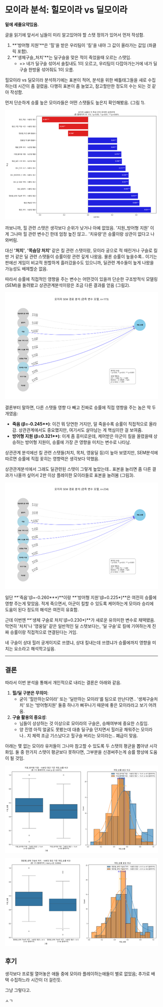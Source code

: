 # 모이라 분석: 힐모이라 vs 딜모이라

**밑에 세줄요약있음.**

글을 읽기에 앞서서 님들이 미리 알고있어야 할 스탯 정의가 있어서 먼저 작성함.

1.  **'방어형 지원'**은 '힐'을 받은 우리팀이 '킬'을 내야 그 값이 올라가는 값임 (좌클릭 포함).
2.  **'생체구슬\_처치'**는 딜구슬을 맞은 적이 죽었을때 오르는 스탯임.
    *   => 네가 딜구슬 섞어서 솔킬내도 1이 오르고, 우리팀이 다잡아가는거에 네가 딜구슬 한방울 섞어줘도 1이 오름.

힐모이라 vs 딜모이라 분석하기에는 표본이 적어, 분석을 위한 배틀태그들을 새로 수집하는데 시간이 좀 걸렸음. 다행히 표본이 좀 늘었고, 참고할만한 정도의 수는 되는 것 같아 작성함.

먼저 단순하게 승률 높은 모이라들은 어떤 스탯들도 높은지 확인해봤음. (그림 1).

![그림1. 모이라 스탯과 승률의 상관관계 (3판 이상 플레이한 유저들)](Moira/20250420_3판이상/모이라_승률_상관관계.png)

까보니까, 힐 관련 스탯은 생각보다 순위가 낮거나 아예 없었음. '지원\_방어형 지원' 이게 그나마 힐 관련 변수긴 한데 엄청 높진 않고.. '치유량'은 승률이랑 상관이 없다고 나와버림.

대신 **'처치'**, **'목숨당 처치'** 같은 킬 관련 스탯이랑, 모이라 궁으로 적 때린거나 구슬로 킬 딴 거 같은 딜 관련 스탯들이 승률이랑 관련 깊게 나왔음. 물론 승률이 높을수록.. 이기는 판에선 게임이 비교적 원할하게 흘러갔을수도 있으니까, 딜관련 계수들이 높게 나왔을 가능성도 배제할순 없음.

따라서 승률에 직접적인 영향을 주는 변수는 어떤것이 있을까 단순한 구조방적식 모델링(SEM)을 돌려봤고 상관관계분석이랑은 조금 다른 결과를 얻음 (그림2).

![그림2. 모이라 변수와 승률간 SEM 경로 분석 결과 (3판 이상 플레이한 유저들)](Moira/20250420_3판이상/모이라_경로분석_SEM_관측변수모델.png)

결론부터 말하면, 다른 스탯들 영향 다 빼고 진짜로 승률에 직접 영향을 주는 놈은 딱 두 개였음:

*   **죽음 (β=-0.245\*\*)**: 이건 뭐 당연한 거지만, 덜 죽을수록 승률이 직접적으로 올라감. 상관관계에서도 중요했지만, 여기서도 살아남는 게 핵심이란 걸 보여줌.
*   **방어형 지원 (β=0.321\*\*)**: 이게 좀 흥미로운데, 케어받은 아군이 킬을 올렸을때 상승하는 방어형 지원이, 승률에 가장 큰 영향을 미치는 변수로 나타남.

상관관계 분석에선 킬 관련 스탯들(처치, 목처, 영웅딜 등)이 높아 보였지만, SEM분석에 따르면 승률에 직접 꽂히는 영향력은 생각보다 약했음.

상관관게분석에서 그래도 딜관련된 스탯이 그렇게 높았는데.. 표본을 늘리면 좀 다른 결과가 나올까 싶어서 2판 이상 플레이한 모이라들로 표본을 늘려봄 (그림3).

![그림3. 모이라 변수와 승률간 SEM 경로 분석 결과 (2판 이상 플레이한 유저들)](Moira/20250420_2판이상/모이라_경로분석_SEM_관측변수모델.png)

일단 **'죽음'(β=-0.260\*\*\*)**이랑 **'방어형 지원'(β=0.225\*)**은 여전히 승률에 영향 주는게 맞았음. 적게 죽으면서, 아군이 킬할 수 있도록 케어하는게 모이라 승리에 도움이 된다 정도의 해석은 여전히 유효함.

근데 이번엔 **'생체 구슬로 처치'(β=0.230\*)**가 새로운 유의미한 변수로 채택됐음.
막연히 '처치'나 '영웅딜' 같은 일반적인 딜 스탯보다는, '딜 구슬'로 킬에 기여하는게 진짜 승률이랑 직접적으로 연결된다는 거임.

네 구슬이 상대 힐러 궁게이지로 쓰였냐, 상대 킬내는데 쓰였냐가 승률에까지 영향을 미치는 요소라고 해석학고싶음.

---

## 결론

따라서 이번 분석을 통해서 개인적으로 내리는 결론은 아래와 같음.

1.  **힐/딜 구분은 무의미**:
    *   굳이 '힐만하는모이라' 또는 '딜만하는 모이라'를 팀으로 만난다면.. '생체구슬처치' 또는 '방어형지원' 둘중 하나가 삐꾸나기 때문에 좋은 모이라라고 보기 어려움.
2.  **구슬 활용의 중요성**:
    *   님들이 상상하는 것 이상으로 모이라의 구슬은, 승패여부에 중요한 스킬임.
    *   양 진영 아직 얼굴도 못봤는데 대충 딜구슬 던지면서 힐러궁 채워주는 모이라나.. 지 체력 조금 기스났다고 힐구슬 버리는 모이라는.. 폐급이 맞음.

아래는 몇 없는 모이라 유저들이 그나마 참고할 수 있도록 두 스탯의 평균을 뽑아낸 시각화임.
둘 중 한가지 스탯이 평균보다 못하다면, 그부분을 신경써주는게 승률 향상에 도움이 될 것임.

![그림4. 방어지원 평균](Moira/20250420_3판이상/모이라_지원_방어형지원-10분당평균_ttest.png)

![그림5. 구슬처치 평균](Moira/20250420_3판이상/모이라_생체구슬-10분당평균_ttest.png)

## 후기

생각보다 프로필 열어놓은 애들 중에 모이라 플레이하는애들이 별로 없었음;
추가로 배택 수집하느라 시간이 더 걸린듯.

그냥 그렇다고.

ㅅㄱ 
